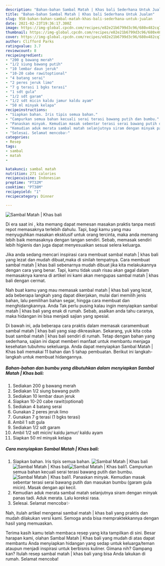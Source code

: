```yaml
---
description: "Bahan-bahan Sambal Matah | Khas bali Sederhana Untuk Jualan"
title: "Bahan-bahan Sambal Matah | Khas bali Sederhana Untuk Jualan"
slug: 958-bahan-bahan-sambal-matah-khas-bali-sederhana-untuk-jualan
date: 2021-02-23T19:36:17.300Z
image: https://img-global.cpcdn.com/recipes/e82e21b6799d3c96/680x482cq70/sambal-matah-khas-bali-foto-resep-utama.jpg
thumbnail: https://img-global.cpcdn.com/recipes/e82e21b6799d3c96/680x482cq70/sambal-matah-khas-bali-foto-resep-utama.jpg
cover: https://img-global.cpcdn.com/recipes/e82e21b6799d3c96/680x482cq70/sambal-matah-khas-bali-foto-resep-utama.jpg
author: Clifford Parks
ratingvalue: 3.7
reviewcount: 8
recipeingredient:
- "200 g bawang merah"
- "1/2 siung bawang putih"
- "10 lembar daun jeruk"
- "10-20 cabe rawitoptional"
- "4 batang serai"
- "2 peres jeruk limo"
- "7 g terasi 1 bgks terasi"
- "1 sdt gula"
- "1/2 sdt garam"
- "1/2 sdt micin kaldu jamur kaldu ayam"
- "50 ml minyak kelapa"
recipeinstructions:
- "Siapkan bahan. Iris tipis semua bahan."
- "Campurkan semua bahan kecuali serai terasi bawang putih dan bumbu."
- "Panaskan minyak. Kemudian masak sebentar terasi serai bawang putih dan masukan bumbu (garam gula micin). Masak dengan api kecil."
- "Kemudian aduk merata sambal matah selanjutnya siram dengan minyak panas tadi. Aduk merata. Lalu koreksi rasa."
- "Selesai. Selamat mencoba✨"
categories:
- Resep
tags:
- sambal
- matah
- 

katakunci: sambal matah  
nutrition: 271 calories
recipecuisine: Indonesian
preptime: "PT32M"
cooktime: "PT38M"
recipeyield: "1"
recipecategory: Dinner

---
```



![Sambal Matah | Khas bali](https://img-global.cpcdn.com/recipes/e82e21b6799d3c96/680x482cq70/sambal-matah-khas-bali-foto-resep-utama.jpg)

Di era  saat ini , kita memang dapat memesan masakan praktis tanpa mesti repot memasaknya terlebih dahulu. Tapi, bagi kamu yang mau menyuguhkan masakan eksklusif untuk orang tercinta, maka anda memang lebih baik memasaknya dengan tangan sendiri. Sebab, memasak sendiri lebih higienis dan juga dapat menyesuaikan sesuai selera keluarga.

Jika anda sedang mencari inspirasi cara membuat sambal matah | khas bali yang lezat dan mudah dibuat,maka di sinilah tempatnya. Cara membuat sambal matah | khas bali  sebenarnya mudah dibuat jika kita melakukannya dengan cara yang benar. Tapi, kamu tidak usah risau akan gagal dalam memasaknya 
karena di artikel ini kami akan mengupas sambal matah | khas bali dengan cermat.  



Nah buat kamu yang mau memasak sambal matah | khas bali yang lezat, ada beberapa langkah yang dapat dikerjakan, mulai dari memilih jenis bahan, lalu pemilihan bahan segar, hingga cara membuat dan menghidangkannya. Anda Tak perlu pusing kalau ingin menyiapkan sambal matah | khas bali yang enak di rumah. Sebab, asalkan anda  tahu caranya, maka hidangan ini bisa menjadi sajian yang spesial.

Di bawah ini, ada beberapa cara praktis  dalam memasak caramembuat sambal matah | khas bali yang siap dikreasikan. Sekarang, yuk kita coba buat sambal matah | khas bali sendiri di rumah. Tetap dengan bahan yang sederhana, sajian ini dapat memberi manfaat untuk membantu menjaga kesehatan tubuhmu sekeluarga. Anda dapat menyiapkan Sambal Matah | Khas bali memakai 11 bahan dan 5 tahap pembuatan. Berikut ini langkah-langkah untuk membuat hidangannya.

<!--inarticleads1-->

##### Bahan-bahan dan bumbu yang dibutuhkan dalam menyiapkan Sambal Matah | Khas bali:

1. Sediakan 200 g bawang merah
1. Sediakan 1/2 siung bawang putih
1. Sediakan 10 lembar daun jeruk
1. Siapkan 10-20 cabe rawit(optional)
1. Sediakan 4 batang serai
1. Gunakan 2 peres jeruk limo
1. Gunakan 7 g terasi (1 bgks terasi)
1. Ambil 1 sdt gula
1. Sediakan 1/2 sdt garam
1. Ambil 1/2 sdt micin/ kaldu jamur/ kaldu ayam
1. Siapkan 50 ml minyak kelapa




<!--inarticleads2-->

##### Cara menyiapkan Sambal Matah | Khas bali:

1. Siapkan bahan. Iris tipis semua bahan.
<img src="https://img-global.cpcdn.com/steps/1256ec54d529b4c6/160x128cq70/sambal-matah-khas-bali-langkah-memasak-1-foto.jpg" alt="Sambal Matah | Khas bali"><img src="https://img-global.cpcdn.com/steps/87642cb3922427df/160x128cq70/sambal-matah-khas-bali-langkah-memasak-1-foto.jpg" alt="Sambal Matah | Khas bali"><img src="https://img-global.cpcdn.com/steps/604cab63674cd66b/160x128cq70/sambal-matah-khas-bali-langkah-memasak-1-foto.jpg" alt="Sambal Matah | Khas bali">1. Campurkan semua bahan kecuali serai terasi bawang putih dan bumbu.
<img src="https://img-global.cpcdn.com/steps/9c8e913a4e6985c4/160x128cq70/sambal-matah-khas-bali-langkah-memasak-2-foto.jpg" alt="Sambal Matah | Khas bali">1. Panaskan minyak. Kemudian masak sebentar terasi serai bawang putih dan masukan bumbu (garam gula micin). Masak dengan api kecil.
1. Kemudian aduk merata sambal matah selanjutnya siram dengan minyak panas tadi. Aduk merata. Lalu koreksi rasa.
1. Selesai. Selamat mencoba✨




Nah, itulah artikel mengenai  sambal matah | khas bali  yang praktis dan mudah dilakukan versi kami. Semoga anda bisa mempraktekkannya dengan hasil yang memuaskan. 

Terima kasih kamu telah membaca resep yang kita tampilkan di sini. Besar harapan kami, olahan  Sambal Matah | Khas bali yang mudah di atas dapat membantu Anda menyiapkan hidangan yang sedap untuk keluarga/teman ataupun menjadi inspirasi untuk berbisnis kuliner. Gimana nih? Gampang kan? Itulah resep sambal matah | khas bali yang bisa Anda lakukan di rumah. Selamat mencoba!

